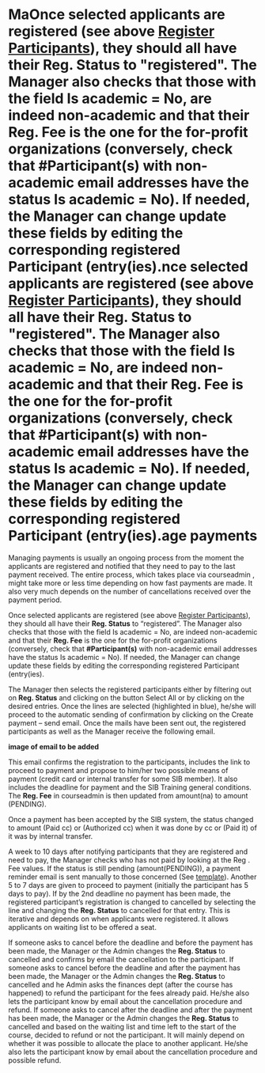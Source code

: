 # MaOnce selected applicants are registered (see above [Register Participants](register_participants.md)), they should all have their **Reg. Status** to "registered". The Manager also checks that those with the field Is academic = No, are indeed non-academic and that their **Reg. Fee** is the one for the for-profit organizations (conversely, check that **#Participant(s)** with non-academic email addresses have the status Is academic = No). If needed, the Manager can change update these fields by editing the corresponding registered Participant (entry(ies).nce selected applicants are registered (see above [Register Participants](register_participants.md)), they should all have their **Reg. Status** to "registered". The Manager also checks that those with the field Is academic = No, are indeed non-academic and that their **Reg. Fee** is the one for the for-profit organizations (conversely, check that **#Participant(s)** with non-academic email addresses have the status Is academic = No). If needed, the Manager can change update these fields by editing the corresponding registered Participant (entry(ies).age payments 

Managing payments is usually an ongoing process from the moment the applicants are registered and notified that they need to pay to the last payment received. The entire process, which takes place via courseadmin , might take more or less time depending on how fast payments are made. It also very much depends on the number of cancellations received over the payment period. 

Once selected applicants are registered (see above [Register Participants](register_participants.md)), they should all have their **Reg. Status** to “registered”. The Manager also checks that those with the field Is academic = No, are indeed non-academic and that their **Reg. Fee** is the one for the for-profit organizations (conversely, check that **#Participant(s)** with non-academic email addresses have the status Is academic = No). If needed, the Manager can change update these fields by editing the corresponding registered Participant (entry(ies). 

The Manager then selects the registered participants either by filtering out on **Reg. Status** and clicking on the button Select All or by clicking on the desired entries. Once the lines are selected (highlighted in blue), he/she will proceed to the automatic sending of confirmation by clicking on the Create payment – send email. Once the mails have been sent out, the registered participants as well as the Manager receive the following email.   

**image of email to be added**

This email confirms the registration to the participants, includes the link to proceed to payment and propose to him/her two possible means of payment (credit card or internal transfer for some SIB member). It also includes the deadline for payment and the SIB Training general conditions.  The **Reg. Fee** in courseadmin is then updated from amount(na) to amount (PENDING). 

Once a payment has been accepted by the SIB system, the status changed to amount (Paid cc) or (Authorized cc) when it was done by cc or (Paid it) of it was by internal transfer. 

A week to 10 days after notifying participants that they are registered and need to pay, the Manager checks who has not paid by looking at the Reg . Fee values. If the status is still pending (amount(PENDING)), a payment reminder email is sent manually to those concerned (See [template](https://sibcloud-my.sharepoint.com/:w:/g/personal/patricia_palagi_sib_swiss/EdjDcM1ff2ZCpeF-Tpw41bQBOvXAQfeCAcYmfO9d8N0Ujw?e=LHbB5s)). Another 5 to 7 days are given to proceed to payment (initially the participant has 5 days to pay). If by the 2nd deadline no payment has been made, the registered participant’s registration is changed to cancelled by selecting the line and changing the **Reg. Status** to cancelled for that entry. This is iterative and depends on when applicants were registered. It allows applicants on waiting list to be offered a seat.  

If someone asks to cancel before the deadline and before the payment has been made, the Manager or the Admin changes the **Reg. Status** to cancelled and confirms by email the cancellation to the participant. 
If someone asks to cancel before the deadline and after the payment has been made, the Manager or the Admin changes the **Reg. Status** to cancelled and he Admin asks the finances dept (after the course has happened) to refund the participant for the fees already paid.  He/she also lets the participant know by email about the cancellation procedure and refund. 
If someone asks to cancel after the deadline and after the payment has been made, the Manager or the Admin changes the **Reg. Status** to cancelled and based on the waiting list and time left to the start of the course, decided to refund or not the participant. It will mainly depend on whether it was possible to allocate the place to another applicant. He/she also lets the participant know by email about the cancellation procedure and possible refund. 